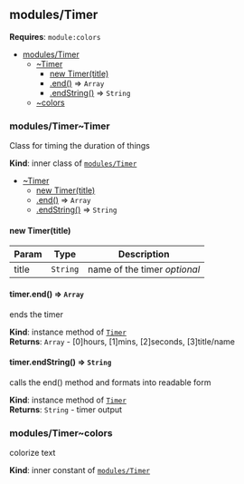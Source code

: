 <a name="module_modules/Timer"></a>

## modules/Timer
**Requires**: <code>module:colors</code>  

* [modules/Timer](#module_modules/Timer)
    * [~Timer](#module_modules/Timer..Timer)
        * [new Timer(title)](#new_module_modules/Timer..Timer_new)
        * [.end()](#module_modules/Timer..Timer+end) ⇒ <code>Array</code>
        * [.endString()](#module_modules/Timer..Timer+endString) ⇒ <code>String</code>
    * [~colors](#module_modules/Timer..colors)

<a name="module_modules/Timer..Timer"></a>

### modules/Timer~Timer
Class for timing the duration of things

**Kind**: inner class of [<code>modules/Timer</code>](#module_modules/Timer)  

* [~Timer](#module_modules/Timer..Timer)
    * [new Timer(title)](#new_module_modules/Timer..Timer_new)
    * [.end()](#module_modules/Timer..Timer+end) ⇒ <code>Array</code>
    * [.endString()](#module_modules/Timer..Timer+endString) ⇒ <code>String</code>

<a name="new_module_modules/Timer..Timer_new"></a>

#### new Timer(title)

| Param | Type | Description |
| --- | --- | --- |
| title | <code>String</code> | name of the timer *optional* |

<a name="module_modules/Timer..Timer+end"></a>

#### timer.end() ⇒ <code>Array</code>
ends the timer

**Kind**: instance method of [<code>Timer</code>](#module_modules/Timer..Timer)  
**Returns**: <code>Array</code> - [0]hours, [1]mins, [2]seconds, [3]title/name  
<a name="module_modules/Timer..Timer+endString"></a>

#### timer.endString() ⇒ <code>String</code>
calls the end() method and formats into readable form

**Kind**: instance method of [<code>Timer</code>](#module_modules/Timer..Timer)  
**Returns**: <code>String</code> - timer output  
<a name="module_modules/Timer..colors"></a>

### modules/Timer~colors
colorize text

**Kind**: inner constant of [<code>modules/Timer</code>](#module_modules/Timer)  
